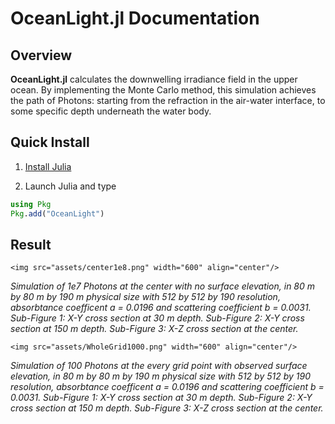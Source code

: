 # OceanLight.jl Documentation

## Overview 

**OceanLight.jl** calculates the downwelling irradiance field in the upper ocean. By implementing the Monte Carlo method, this simulation achieves the path of Photons: starting from the refraction in the air-water interface, to some specific depth underneath the water body. 

## Quick Install 

1. [Install Julia](https://julialang.org/downloads/)

2. Launch Julia and type

```julia
using Pkg
Pkg.add("OceanLight")
```

## Result

```@raw html
<img src="assets/center1e8.png" width="600" align="center"/>
```
*Simulation of 1e7 Photons at the center with no surface elevation, in 80 m by 80 m by 190 m physical size with 512 by 512 by 190 resolution, absorbtance coefficent a = 0.0196 and scattering coefficient b = 0.0031. Sub-Figure 1: X-Y cross section at 30 m depth. Sub-Figure 2: X-Y cross section at 150 m depth. Sub-Figure 3: X-Z cross section at the center.*


```@raw html
<img src="assets/WholeGrid1000.png" width="600" align="center"/>
```
*Simulation of 100 Photons at the every grid point with observed surface elevation, in 80 m by 80 m by 190 m physical size with 512 by 512 by 190 resolution, absorbtance coefficent a = 0.0196 and scattering coefficient b = 0.0031. Sub-Figure 1: X-Y cross section at 30 m depth. Sub-Figure 2: X-Y cross section at 150 m depth. Sub-Figure 3: X-Z cross section at the center.*